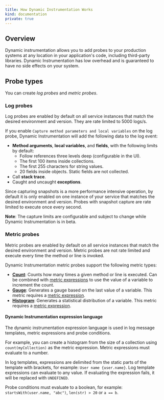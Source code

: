 ```yaml
---
title: How Dynamic Instrumentation Works
kind: documentation
private: true
---
```



## Overview

Dynamic instrumentation allows you to add probes to your production systems at any location in your application's code, including third-party libraries. Dynamic Instrumentation has low overhead and is guaranteed to have no side effects on your system.

## Probe types

You can create *log probes* and *metric probes*.

### Log probes

Log probes are enabled by default on all service instances that match the desired environment and version. They are rate limited to 5000 logs/s.

If you enable `Capture method parameters and local variables` on the log probe, Dynamic Instrumentation will add the following data to the log event:
  - **Method arguments**, **local variables**, and **fields**, with the following limits by default:
    - Follow references three levels deep (configurable in the UI).
    - The first 100 items inside collections.
    - The first 255 characters for string values.
    - 20 fields inside objects. Static fields are not collected.
  - Call **stack trace**.
  - Caught and uncaught **exceptions**.

Since capturing snapshots is a more performance intensive operation, by default it is only enabled on one instance of your service that matches the desired environment and version. Probes with snapshot capture are rate limited to execute once every second.

**Note**: The capture limits are configurable and subject to change while Dynamic Instrumentation is in beta.

### Metric probes

Metric probes are enabled by default on all service instances that match the desired environment and version. Metric probes are not rate limited and execute every time the method or line is invoked.

Dynamic Instrumentation metric probes support the following metric types:

- [**Count**][1]: Counts how many times a given method or line is executed. Can be combined with [metric expressions](#dynamic-Instrumentation-expression-language) to use the value of a variable to increment the count.
- [**Gauge**][2]: Generates a gauge based on the last value of a variable. This metric requires a [metric expression](#dynamic-Instrumentation-expression-language).
- [**Histogram**][3]: Generates a statistical distribution of a variable. This metric requires a [metric expression](#dynamic-Instrumentation-expression-language).


#### Dynamic Instrumentation expression language

The dynamic instrumentation expression language is used in log message templates, metric expressions and probe conditions.

For example, you can create a histogram from the size of a collection using `count(myCollection)` as the metric expression. Metric expressions must evaluate to a number.

In log templates, expressions are delimited from the static parts of the template with brackets, for example: `User name {user.name}`. Log template expressions can evaluate to any value. If evaluating the expression fails, it will be replaced with `UNDEFINED`.

Probe conditions must evaluate to a boolean, for example: `startsWith(user.name, "abc")`, `len(str) > 20` or `a == b`.

[1]: /metrics/types/?tab=count#metric-types
[2]: /metrics/types/?tab=gauge#metric-types
[3]: /metrics/types/?tab=histogram#metric-types
